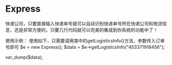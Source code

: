 # Express
快递公司，只要直接输入快递单号就可以自动识别快递单号所在快递公司和物流信息，还是非常方便的，只要几行代码就可以完美的集成到你系统的功能中了！

使用示例：
使用如下，只需要调用类中的getLogisticsInfo()方法，参数传入订单号即可
$e = new Express();
$data = $e->getLogisticsInfo("453371918456");
 

var_dump($data);
